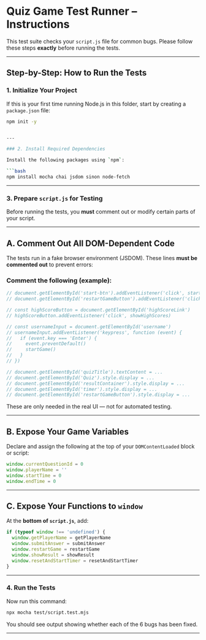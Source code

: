 
#  Quiz Game Test Runner – Instructions

This test suite checks your `script.js` file for common bugs. Please follow these steps **exactly** before running the tests.

---

## Step-by-Step: How to Run the Tests

### 1. Initialize Your Project

If this is your first time running Node.js in this folder, start by creating a `package.json` file:

```bash
npm init -y


---

### 2. Install Required Dependencies

Install the following packages using `npm`:

```bash
npm install mocha chai jsdom sinon node-fetch
```

---

### 3. Prepare `script.js` for Testing

Before running the tests, you **must** comment out or modify certain parts of your script.

---

##  A. Comment Out All DOM-Dependent Code

The tests run in a fake browser environment (JSDOM). These lines **must be commented out** to prevent errors:

###  Comment the following (example):

```js
// document.getElementById('start-btn').addEventListener('click', startGame)
// document.getElementById('restartGameButton').addEventListener('click', restartGame)

// const highScoreButton = document.getElementById('highScoreLink')
// highScoreButton.addEventListener('click', showHighScores)

// const usernameInput = document.getElementById('username')
// usernameInput.addEventListener('keypress', function (event) {
//   if (event.key === 'Enter') {
//     event.preventDefault()
//     startGame()
//   }
// })

// document.getElementById('quizTitle').textContent = ...
// document.getElementById('Quiz').style.display = ...
// document.getElementById('resultContainer').style.display = ...
// document.getElementById('timer').style.display = ...
// document.getElementById('restartGameButton').style.display = ...
```

These are only needed in the real UI — not for automated testing.

---

## B. Expose Your Game Variables

Declare and assign the following at the top of your `DOMContentLoaded` block or script:

```js
window.currentQuestionId = 0
window.playerName = ''
window.startTime = 0
window.endTime = 0
```

---

## C. Expose Your Functions to `window`

At the **bottom of `script.js`**, add:

```js
if (typeof window !== 'undefined') {
  window.getPlayerName = getPlayerName
  window.submitAnswer = submitAnswer
  window.restartGame = restartGame
  window.showResult = showResult
  window.resetAndStartTimer = resetAndStartTimer
}
```

---

### 4. Run the Tests

Now run this command:

```bash
npx mocha test/script.test.mjs
```

You should see output showing whether each of the 6 bugs has been fixed.

---
